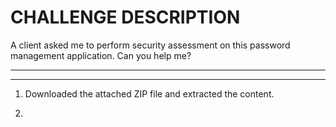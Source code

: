 # CHALLENGE DESCRIPTION

A client asked me to perform security assessment on this password management application. Can you help me?

***
***

1. Downloaded the attached ZIP file and extracted the content.

2. 